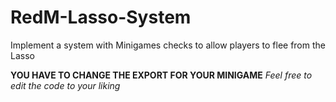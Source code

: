 # RedM-Lasso-System
Implement a system with Minigames checks to allow players to flee from the Lasso

**YOU HAVE TO CHANGE THE EXPORT FOR YOUR MINIGAME**
*Feel free to edit the code to your liking*
